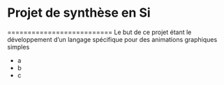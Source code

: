 # Projet de synthèse en Si
==========================
Le but de ce projet étant le développement d’un langage spécifique pour des animations graphiques simples 

* a
* b
* c
